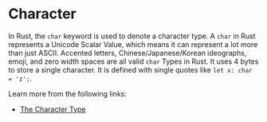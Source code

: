 # Character

In Rust, the `char` keyword is used to denote a character type. A `char` in Rust represents a Unicode Scalar Value, which means it can represent a lot more than just ASCII. Accented letters, Chinese/Japanese/Korean ideographs, emoji, and zero width spaces are all valid `char` Types in Rust. It uses 4 bytes to store a single character. It is defined with single quotes like `let x: char = 'z';`.

Learn more from the following links:

- [The Character Type](https://rust-book.cs.brown.edu/ch03-02-data-types.html#the-character-type)